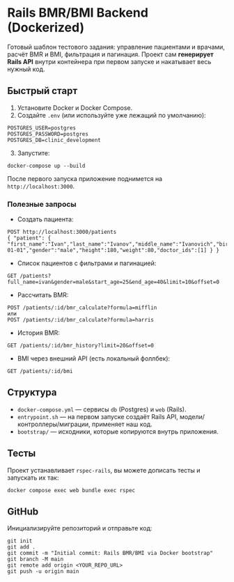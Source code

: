 # Rails BMR/BMI Backend (Dockerized)

Готовый шаблон тестового задания: управление пациентами и врачами, расчёт BMR и BMI, фильтрация и пагинация.
Проект сам **генерирует Rails API** внутри контейнера при первом запуске и накатывает весь нужный код.

## Быстрый старт

1) Установите Docker и Docker Compose.
2) Создайте `.env` (или используйте уже лежащий по умолчанию):
```
POSTGRES_USER=postgres
POSTGRES_PASSWORD=postgres
POSTGRES_DB=clinic_development
```
3) Запустите:
```
docker-compose up --build
```
После первого запуска приложение поднимется на `http://localhost:3000`.

### Полезные запросы

- Создать пациента:
```
POST http://localhost:3000/patients
{ "patient": { "first_name":"Ivan","last_name":"Ivanov","middle_name":"Ivanovich","birthday":"1990-01-01","gender":"male","height":180,"weight":80,"doctor_ids":[1] } }
```

- Список пациентов с фильтрами и пагинацией:
```
GET /patients?full_name=ivan&gender=male&start_age=25&end_age=40&limit=10&offset=0
```

- Рассчитать BMR:
```
POST /patients/:id/bmr_calculate?formula=mifflin
или
POST /patients/:id/bmr_calculate?formula=harris
```

- История BMR:
```
GET /patients/:id/bmr_history?limit=20&offset=0
```

- BMI через внешний API (есть локальный фоллбек):
```
GET /patients/:id/bmi
```

## Структура
- `docker-compose.yml` — сервисы `db` (Postgres) и `web` (Rails).
- `entrypoint.sh` — на первом запуске создаёт Rails API, модели/контроллеры/миграции, применяет наш код.
- `bootstrap/` — исходники, которые копируются внутрь приложения.

## Тесты
Проект устанавливает `rspec-rails`, вы можете дописать тесты и запускать их так:
```
docker compose exec web bundle exec rspec
```

## GitHub
Инициализируйте репозиторий и отправьте код:
```
git init
git add .
git commit -m "Initial commit: Rails BMR/BMI via Docker bootstrap"
git branch -M main
git remote add origin <YOUR_REPO_URL>
git push -u origin main
```
